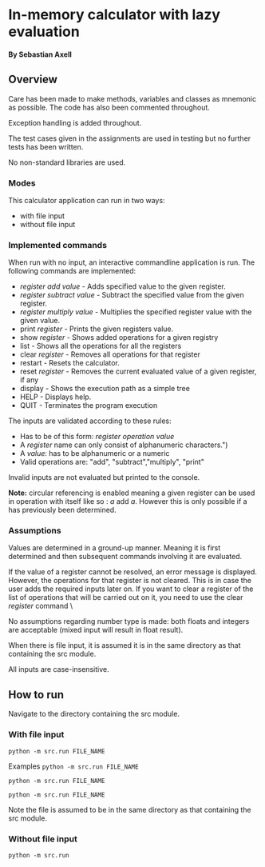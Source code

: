 # In-memory calculator with lazy evaluation
#### By Sebastian Axell

## Overview
Care has been made to make methods, variables and classes as mnemonic as possible.
The code has also been commented throughout.

Exception handling is added throughout.

The test cases given in the assignments are used in testing but
no further tests has been written.

No non-standard libraries are used.

### Modes

This calculator application can run in two ways: 
- with file input
- without file input

### Implemented commands

When run with no input, an interactive commandline application is run. 
The following commands are implemented:
* _register_ _add_ _value_ - Adds specified value to the given register.
* _register_ _subtract_ _value_ - Subtract the specified value from the given register.
* _register_ _multiply_ _value_ - Multiplies the specified register value with the given value.
* print _register_ - Prints the given registers value.
* show _register_ - Shows added operations for a given registry
* list - Shows all the operations for all the registers
* clear _register_ - Removes all operations for that register
* restart - Resets the calculator.
* reset _register_ - Removes the current evaluated value of a given register, if any
* display - Shows the execution path as a simple tree
* HELP - Displays help.
* QUIT - Terminates the program execution

The inputs are validated according to these rules:
- Has to be of this form: _register_ _operation_ _value_
- A _register_ name can only consist of alphanumeric characters.")
- A _value_: has to be alphanumeric or a numeric 
- Valid operations are: "add", "subtract","multiply", "print"

Invalid inputs are not evaluated but printed to the console.

**Note:** circular referencing is enabled meaning a given register can be used
in operation with itself like so : _a_ add _a_. However this is only possible if a has
previously been determined.
### Assumptions
Values are determined in a ground-up manner. Meaning it is first determined
and then subsequent commands involving it are evaluated.

If the value of a register cannot be resolved, an error message is displayed.
However, the operations for that register is not cleared. This is in case
the user adds the required inputs later on. If you want to clear a register of
the list of operations that will be carried out on it, you need to use the 
clear _register_ command
\

No assumptions regarding number type is made:
both floats and integers are acceptable (mixed input will result in float result).

When there is file input, it is assumed it is in the same directory as that containing
the src module.

All inputs are case-insensitive.


## How to run
Navigate to the directory containing the src module.

### With file input
`python -m src.run FILE_NAME`

Examples
`python -m src.run FILE_NAME`

`python -m src.run FILE_NAME`

`python -m src.run FILE_NAME`

Note the file is assumed to be in the same directory as that containing 
the src module.

### Without file input

`python -m src.run`